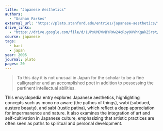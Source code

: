 ```yaml
---
title: "Japanese Aesthetics"
authors:
  - "Graham Parkes"
external_url: "https://plato.stanford.edu/entries/japanese-aesthetics/"
drive_links:
  - "https://drive.google.com/file/d/1UPxUMDWvBYRWw24cRpy9XVhKgakZ5rst/view?usp=sharing"
course: japanese
tags:
  - bart
  - japan
year: 2005
journal: plato
pages: 20
---
```


> To this day it is not unusual in Japan for the scholar to be a fine calligrapher and an accomplished poet in addition to possessing the pertinent intellectual abilities.

​This encyclopedia entry explores Japanese aesthetics, highlighting concepts such as mono no aware (the pathos of things), wabi (subdued, austere beauty), and sabi (rustic patina), which reflect a deep appreciation for impermanence and nature. It also examines the integration of art and self-cultivation in Japanese culture, emphasizing that artistic practices are often seen as paths to spiritual and personal development.
